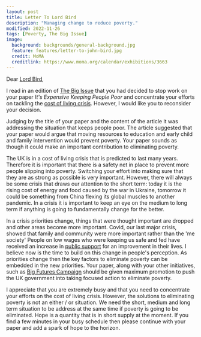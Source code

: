 ```yaml
---
layout: post
title: Letter To Lord Bird
description: "Managing change to reduce poverty."
modified: 2022-11-26
tags: [Poverty, The Big Issue]
image:
  background: backgrounds/general-background.jpg
  feature: features/letter-to-john-bird.jpg
  credit: MoMA
  creditlink: https://www.moma.org/calendar/exhibitions/3663
---
```


Dear [Lord Bird](https://members.parliament.uk/member/4564/contact),

I read in an edition of [The Big Issue](https://www.bigissue.com/opinion/talking-about-how-an-emergency-came-about-is-not-very-useful-when-you-are-knee-deep-in-the-consequences/) that you had decided to stop work on your paper <i>It's Expensive Keeping People Poor</i> and concentrate your efforts on tackling the [cost of living crisis](https://www.instituteforgovernment.org.uk/explainers/cost-living-crisis). However, I would like you to reconsider your decision.

Judging by the title of your paper and the content of the article it was addressing the situation that keeps people poor. The article suggested that your paper would argue that moving resources to education and early child and family intervention would prevent poverty. Your paper sounds as though it could make an important contribution to eliminating poverty.

The UK is in a cost of living crisis that is predicted to last many years.  Therefore it is important that there is a safety net in place to prevent more people slipping into poverty. Switching your effort into making sure that they are as strong as possible is very important. However, there will always be some crisis that draws our attention to the short term: today it is the rising cost of energy and food caused by the war in Ukraine, tomorrow it could be something from China flexing its global muscles to another pandemic. In a crisis it is important to keep an eye on the medium to long term if anything is going to fundamentally change for the better.

In a crisis priorities change, things that were thought important are dropped and other areas become more important. Covid, our last major crisis, showed that family and community were more important rather than the 'me society' People on low wages who were keeping us safe and fed have received an increase in [public support](https://www.jrf.org.uk/report/uk-poverty-2022) for an improvement in their lives. I believe now is the time to build on this change in people's perception.  As priorities change then the key factors to eliminate poverty can be embedded in the new priorities. Your paper, along with your other initiatives, such as [Big Futures Campaign](https://www.bigissue.com/campaigns/big-futures/) should be given maximum promotion to push the UK government into taking focused action to eliminate poverty.

I appreciate that you are extremely busy and that you need to concentrate your efforts on the cost of living crisis. However, the solutions to eliminating poverty is not an either / or situation. We need the short, medium and long term situation to be address at the same time if poverty is going to be eliminated. Hope is a quantity that is in short supply at the moment.  If you find a few minutes in your busy schedule then please continue with your paper and add a spark of hope to the horizon.
